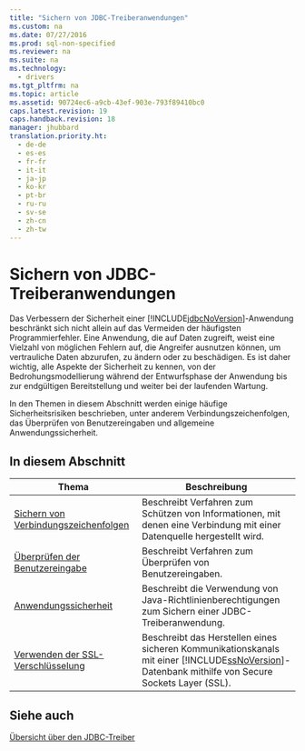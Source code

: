 ```yaml
---
title: "Sichern von JDBC-Treiberanwendungen"
ms.custom: na
ms.date: 07/27/2016
ms.prod: sql-non-specified
ms.reviewer: na
ms.suite: na
ms.technology: 
  - drivers
ms.tgt_pltfrm: na
ms.topic: article
ms.assetid: 90724ec6-a9cb-43ef-903e-793f89410bc0
caps.latest.revision: 19
caps.handback.revision: 18
manager: jhubbard
translation.priority.ht: 
  - de-de
  - es-es
  - fr-fr
  - it-it
  - ja-jp
  - ko-kr
  - pt-br
  - ru-ru
  - sv-se
  - zh-cn
  - zh-tw
---
```

# Sichern von JDBC-Treiberanwendungen
  Das Verbessern der Sicherheit einer [!INCLUDE[jdbcNoVersion](../content/includes/jdbcNoVersion_md.md)]\-Anwendung beschränkt sich nicht allein auf das Vermeiden der häufigsten Programmierfehler. Eine Anwendung, die auf Daten zugreift, weist eine Vielzahl von möglichen Fehlern auf, die Angreifer ausnutzen können, um vertrauliche Daten abzurufen, zu ändern oder zu beschädigen. Es ist daher wichtig, alle Aspekte der Sicherheit zu kennen, von der Bedrohungsmodellierung während der Entwurfsphase der Anwendung bis zur endgültigen Bereitstellung und weiter bei der laufenden Wartung.  
  
 In den Themen in diesem Abschnitt werden einige häufige Sicherheitsrisiken beschrieben, unter anderem Verbindungszeichenfolgen, das Überprüfen von Benutzereingaben und allgemeine Anwendungssicherheit.  
  
## In diesem Abschnitt  
  
|Thema|Beschreibung|  
|-----------|------------------|  
|[Sichern von Verbindungszeichenfolgen](../content/Securing-Connection-Strings.md)|Beschreibt Verfahren zum Schützen von Informationen, mit denen eine Verbindung mit einer Datenquelle hergestellt wird.|  
|[Überprüfen der Benutzereingabe](../content/Validating-User-Input.md)|Beschreibt Verfahren zum Überprüfen von Benutzereingaben.|  
|[Anwendungssicherheit](../content/Application-Security.md)|Beschreibt die Verwendung von Java\-Richtlinienberechtigungen zum Sichern einer JDBC\-Treiberanwendung.|  
|[Verwenden der SSL-Verschlüsselung](../content/Using-SSL-Encryption.md)|Beschreibt das Herstellen eines sicheren Kommunikationskanals mit einer [!INCLUDE[ssNoVersion](../content/includes/ssNoVersion_md.md)]\-Datenbank mithilfe von Secure Sockets Layer \(SSL\).|  
  
## Siehe auch  
 [Übersicht über den JDBC-Treiber](../content/Overview-of-the-JDBC-Driver.md)  
  
  